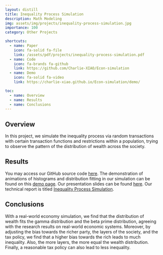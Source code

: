 ```yaml
---
layout: distill
title: Inequality Process Simulation
description: Math Modeling
img: assets/img/projects/inequality-process-simulation.jpg
importance: 100
category: Other Projects

shortcuts:
  - name: Paper
    icon: fa-solid fa-file
    link: /assets/pdf/projects/inequality-process-simulation.pdf
  - name: Code
    icon: fa-brands fa-github
    link: https://github.com/Charlie-XIAO/Econ-simulation
  - name: Demo
    icon: fa-solid fa-video
    link: https://charlie-xiao.github.io/Econ-simulation/demo/

toc:
  - name: Overview
  - name: Results
  - name: Conclusions
---
```


## Overview

In this project, we simulate the inequality process via random transactions with certain transaction functions and restrictions within a population, trying to observe the pattern of the distribution of wealth across the society.

## Results

You may access our GitHub source code [here](https://github.com/Charlie-XIAO/Econ-simulation). The demonstration of animations of histograms and distribution fitting in our simulation can be found on this [demo page](https://charlie-xiao.github.io/Econ-simulation/demo/). Our presentation slides can be found [here](https://github.com/Charlie-XIAO/Econ-simulation/blob/master/Paper/Inequality_Process_Simulation__Final_Presentation__Modeling_and_Simulation__Fall_2022_.pdf). Our technical report is titled [Inequality Process Simulation](/assets/pdf/projects/inequality-process-simulation.pdf).

## Conclusions

With a real-world economy simulation, we find that the distribution of wealth fits the gamma distribution and the beta prime distribution, agreeing with the research results on real-world economic systems. Moreover, by adjusting the bias towards the richer party, the layers of the society, and the tax policy, we find that a higher bias towards the rich leads to much inequality. Also, the more layers, the more equal the wealth distribution. Finally, a reasonable tax policy can also lead to less inequality.
